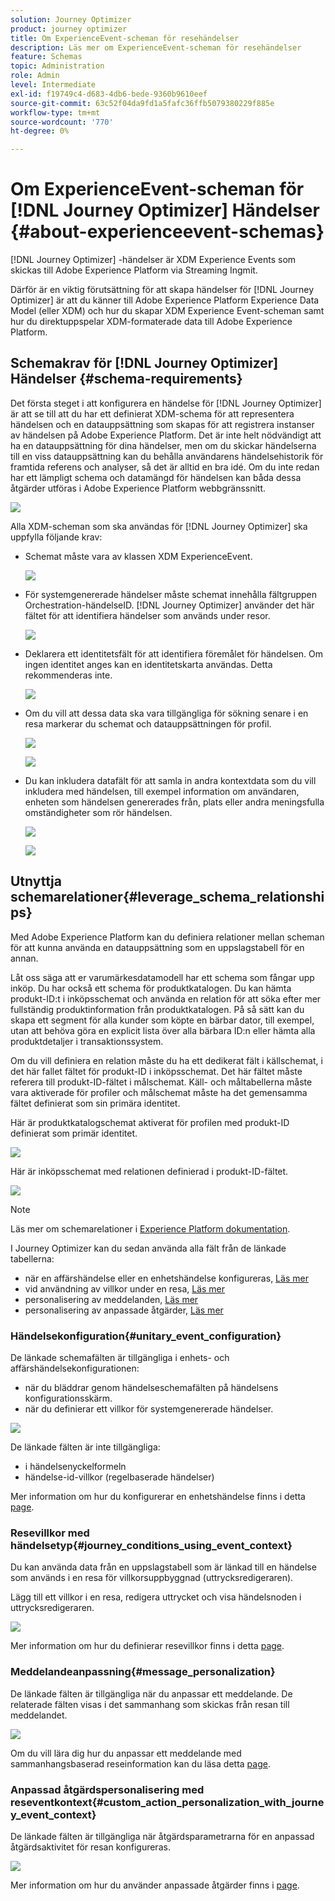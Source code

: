 ```yaml
---
solution: Journey Optimizer
product: journey optimizer
title: Om ExperienceEvent-scheman för resehändelser
description: Läs mer om ExperienceEvent-scheman för resehändelser
feature: Schemas
topic: Administration
role: Admin
level: Intermediate
exl-id: f19749c4-d683-4db6-bede-9360b9610eef
source-git-commit: 63c52f04da9fd1a5fafc36ffb5079380229f885e
workflow-type: tm+mt
source-wordcount: '770'
ht-degree: 0%

---
```


# Om ExperienceEvent-scheman för [!DNL Journey Optimizer] Händelser {#about-experienceevent-schemas}

[!DNL Journey Optimizer] -händelser är XDM Experience Events som skickas till Adobe Experience Platform via Streaming Ingmit.

Därför är en viktig förutsättning för att skapa händelser för [!DNL Journey Optimizer] är att du känner till Adobe Experience Platform Experience Data Model (eller XDM) och hur du skapar XDM Experience Event-scheman samt hur du direktuppspelar XDM-formaterade data till Adobe Experience Platform.

## Schemakrav för [!DNL Journey Optimizer] Händelser  {#schema-requirements}

Det första steget i att konfigurera en händelse för [!DNL Journey Optimizer] är att se till att du har ett definierat XDM-schema för att representera händelsen och en datauppsättning som skapas för att registrera instanser av händelsen på Adobe Experience Platform. Det är inte helt nödvändigt att ha en datauppsättning för dina händelser, men om du skickar händelserna till en viss datauppsättning kan du behålla användarens händelsehistorik för framtida referens och analyser, så det är alltid en bra idé. Om du inte redan har ett lämpligt schema och datamängd för händelsen kan båda dessa åtgärder utföras i Adobe Experience Platform webbgränssnitt.

![](assets/schema1.png)

Alla XDM-scheman som ska användas för [!DNL Journey Optimizer] ska uppfylla följande krav:

* Schemat måste vara av klassen XDM ExperienceEvent.

   ![](assets/schema2.png)

* För systemgenererade händelser måste schemat innehålla fältgruppen Orchestration-händelseID. [!DNL Journey Optimizer] använder det här fältet för att identifiera händelser som används under resor.

   ![](assets/schema3.png)

* Deklarera ett identitetsfält för att identifiera föremålet för händelsen. Om ingen identitet anges kan en identitetskarta användas. Detta rekommenderas inte.

   ![](assets/schema4.png)

* Om du vill att dessa data ska vara tillgängliga för sökning senare i en resa markerar du schemat och datauppsättningen för profil.

   ![](assets/schema5.png)

   ![](assets/schema6.png)

* Du kan inkludera datafält för att samla in andra kontextdata som du vill inkludera med händelsen, till exempel information om användaren, enheten som händelsen genererades från, plats eller andra meningsfulla omständigheter som rör händelsen.

   ![](assets/schema7.png)

   ![](assets/schema8.png)

## Utnyttja schemarelationer{#leverage_schema_relationships}

Med Adobe Experience Platform kan du definiera relationer mellan scheman för att kunna använda en datauppsättning som en uppslagstabell för en annan.

Låt oss säga att er varumärkesdatamodell har ett schema som fångar upp inköp. Du har också ett schema för produktkatalogen. Du kan hämta produkt-ID:t i inköpsschemat och använda en relation för att söka efter mer fullständig produktinformation från produktkatalogen. På så sätt kan du skapa ett segment för alla kunder som köpte en bärbar dator, till exempel, utan att behöva göra en explicit lista över alla bärbara ID:n eller hämta alla produktdetaljer i transaktionssystem.

Om du vill definiera en relation måste du ha ett dedikerat fält i källschemat, i det här fallet fältet för produkt-ID i inköpsschemat. Det här fältet måste referera till produkt-ID-fältet i målschemat. Käll- och måltabellerna måste vara aktiverade för profiler och målschemat måste ha det gemensamma fältet definierat som sin primära identitet.

Här är produktkatalogschemat aktiverat för profilen med produkt-ID definierat som primär identitet.

![](assets/schema9.png)

Här är inköpsschemat med relationen definierad i produkt-ID-fältet.

![](assets/schema10.png)

>[!NOTE]
>
>Läs mer om schemarelationer i [Experience Platform dokumentation](https://experienceleague.adobe.com/docs/platform-learn/tutorials/schemas/configure-relationships-between-schemas.html?lang=en).

I Journey Optimizer kan du sedan använda alla fält från de länkade tabellerna:

* när en affärshändelse eller en enhetshändelse konfigureras, [Läs mer](../event/experience-event-schema.md#unitary_event_configuration)
* vid användning av villkor under en resa, [Läs mer](../event/experience-event-schema.md#journey_conditions_using_event_context)
* personalisering av meddelanden, [Läs mer](../event/experience-event-schema.md#message_personalization)
* personalisering av anpassade åtgärder, [Läs mer](../event/experience-event-schema.md#custom_action_personalization_with_journey_event_context)

### Händelsekonfiguration{#unitary_event_configuration}

De länkade schemafälten är tillgängliga i enhets- och affärshändelsekonfigurationen:

* när du bläddrar genom händelseschemafälten på händelsens konfigurationsskärm.
* när du definierar ett villkor för systemgenererade händelser.

![](assets/schema11.png)

De länkade fälten är inte tillgängliga:

* i händelsenyckelformeln
* händelse-id-villkor (regelbaserade händelser)

Mer information om hur du konfigurerar en enhetshändelse finns i detta [page](../event/about-creating.md).

### Resevillkor med händelsetyp{#journey_conditions_using_event_context}

Du kan använda data från en uppslagstabell som är länkad till en händelse som används i en resa för villkorsuppbyggnad (uttrycksredigeraren).

Lägg till ett villkor i en resa, redigera uttrycket och visa händelsnoden i uttrycksredigeraren.

![](assets/schema12.png)

Mer information om hur du definierar resevillkor finns i detta [page](../building-journeys/condition-activity.md).

### Meddelandeanpassning{#message_personalization}

De länkade fälten är tillgängliga när du anpassar ett meddelande. De relaterade fälten visas i det sammanhang som skickas från resan till meddelandet.

![](assets/schema14.png)

Om du vill lära dig hur du anpassar ett meddelande med sammanhangsbaserad reseinformation kan du läsa detta [page](../personalization/personalization-use-case.md).

### Anpassad åtgärdspersonalisering med reseventkontext{#custom_action_personalization_with_journey_event_context}

De länkade fälten är tillgängliga när åtgärdsparametrarna för en anpassad åtgärdsaktivitet för resan konfigureras.

![](assets/schema13.png)

Mer information om hur du använder anpassade åtgärder finns i [page](../building-journeys/using-custom-actions.md).
